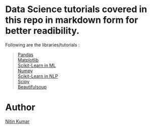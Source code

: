 # Data Science tutorials covered in this repo in markdown form for better readibility.

Following are the libraries/tutorials :

> [Pandas](https://github.com/nitinkumar30/Data-Science-mini-projects/blob/main/tutorials/Data%20Science%20tuts%20as%20Markdown/Data%20Manipulation%20with%20Pandas.md)  
> [Matplotlib](https://github.com/nitinkumar30/Data-Science-mini-projects/blob/main/tutorials/Data%20Science%20tuts%20as%20Markdown/Data%20Visualization%20using%20matplotlib.md)  
> [Scikit-Learn in ML](https://github.com/nitinkumar30/Data-Science-mini-projects/blob/main/tutorials/Data%20Science%20tuts%20as%20Markdown/ML%20using%20Scikit-Learn.md)  
> [Numpy](https://github.com/nitinkumar30/Data-Science-mini-projects/blob/main/tutorials/Data%20Science%20tuts%20as%20Markdown/Mathematical%20Computing(NumPy).md)  
> [Scikit-Learn in NLP](https://github.com/nitinkumar30/Data-Science-mini-projects/blob/main/tutorials/Data%20Science%20tuts%20as%20Markdown/NLP%20with%20scikit-learn.md)  
> [Scipy](https://github.com/nitinkumar30/Data-Science-mini-projects/blob/main/tutorials/Data%20Science%20tuts%20as%20Markdown/Scientific%20Computing(SciPy).md)  
> [Beautifulsoup](https://github.com/nitinkumar30/Data-Science-mini-projects/blob/main/tutorials/Data%20Science%20tuts%20as%20Markdown/Web%20Scrapping%20with%20BeautifulSoup.md)  


# Author

[Nitin Kumar](https://github.com/nitinkumar30)


